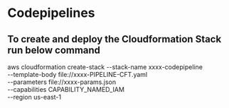 # Codepipelines

## To create and deploy the Cloudformation Stack run below command

aws cloudformation create-stack --stack-name xxxx-codepipeline \
--template-body file://xxxx-PIPELINE-CFT.yaml \
--parameters file://xxxx-params.json \
--capabilities CAPABILITY_NAMED_IAM \
--region us-east-1
